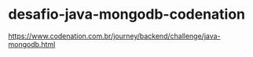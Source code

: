 # desafio-java-mongodb-codenation

https://www.codenation.com.br/journey/backend/challenge/java-mongodb.html
